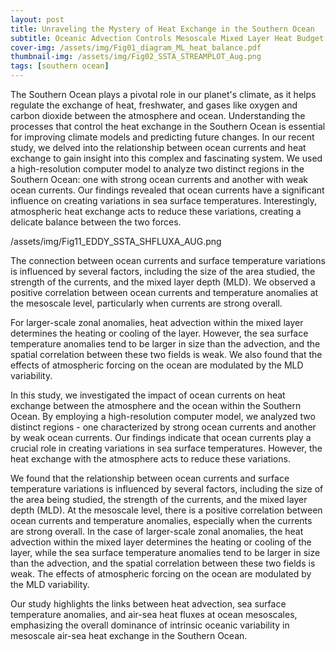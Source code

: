 ```yaml
---
layout: post
title: Unraveling the Mystery of Heat Exchange in the Southern Ocean
subtitle: Oceanic Advection Controls Mesoscale Mixed Layer Heat Budget and Air–Sea Heat Exchange in the Southern Ocean
cover-img: /assets/img/Fig01_diagram_ML_heat_balance.pdf
thumbnail-img: /assets/img/Fig02_SSTA_STREAMPLOT_Aug.png
tags: [southern ocean]
---
```


The Southern Ocean plays a pivotal role in our planet's climate, as it helps regulate the exchange of heat, freshwater, and gases like oxygen and carbon dioxide between the atmosphere and ocean. Understanding the processes that control the heat exchange in the Southern Ocean is essential for improving climate models and predicting future changes. In our recent study, we delved into the relationship between ocean currents and heat exchange to gain insight into this complex and fascinating system.
We used a high-resolution computer model to analyze two distinct regions in the Southern Ocean: one with strong ocean currents and another with weak ocean currents. Our findings revealed that ocean currents have a significant influence on creating variations in sea surface temperatures. Interestingly, atmospheric heat exchange acts to reduce these variations, creating a delicate balance between the two forces.

/assets/img/Fig11_EDDY_SSTA_SHFLUXA_AUG.png

The connection between ocean currents and surface temperature variations is influenced by several factors, including the size of the area studied, the strength of the currents, and the mixed layer depth (MLD). We observed a positive correlation between ocean currents and temperature anomalies at the mesoscale level, particularly when currents are strong overall.

For larger-scale zonal anomalies, heat advection within the mixed layer determines the heating or cooling of the layer. However, the sea surface temperature anomalies tend to be larger in size than the advection, and the spatial correlation between these two fields is weak. We also found that the effects of atmospheric forcing on the ocean are modulated by the MLD variability.

In this study, we investigated the impact of ocean currents on heat exchange between the atmosphere and the ocean within the Southern Ocean. By employing a high-resolution computer model, we analyzed two distinct regions - one characterized by strong ocean currents and another by weak ocean currents. Our findings indicate that ocean currents play a crucial role in creating variations in sea surface temperatures. However, the heat exchange with the atmosphere acts to reduce these variations.

We found that the relationship between ocean currents and surface temperature variations is influenced by several factors, including the size of the area being studied, the strength of the currents, and the mixed layer depth (MLD). At the mesoscale level, there is a positive correlation between ocean currents and temperature anomalies, especially when the currents are strong overall. In the case of larger-scale zonal anomalies, the heat advection within the mixed layer determines the heating or cooling of the layer, while the sea surface temperature anomalies tend to be larger in size than the advection, and the spatial correlation between these two fields is weak. The effects of atmospheric forcing on the ocean are modulated by the MLD variability.

Our study highlights the links between heat advection, sea surface temperature anomalies, and air-sea heat fluxes at ocean mesoscales, emphasizing the overall dominance of intrinsic oceanic variability in mesoscale air-sea heat exchange in the Southern Ocean.




